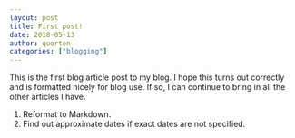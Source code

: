 ```yaml
---
layout: post
title: First post!
date: 2018-05-13
author: quorten
categories: ["blogging"]
---
```


This is the first blog article post to my blog.  I hope this turns out 
correctly and is formatted nicely for blog use.  If so, I can continue 
to bring in all the other articles I have.

1. Reformat to Markdown.
2. Find out approximate dates if exact dates are not specified.
